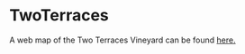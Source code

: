 # TwoTerraces
A web map of the Two Terraces Vineyard can be found <a href="https://larryamorgan.github.io/TwoTerraces/">here.</a>
